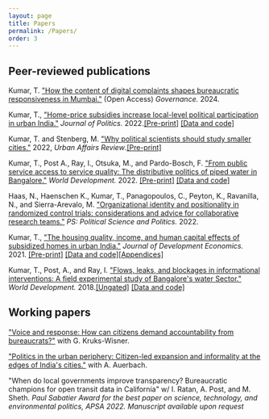 ```yaml
---
layout: page
title: Papers
permalink: /Papers/
order: 3
---
```


<!-- Google tag (gtag.js) -->
<script async src="https://www.googletagmanager.com/gtag/js?id=G-95H7WJPKDP"></script>
<script>
  window.dataLayer = window.dataLayer || [];
  function gtag(){dataLayer.push(arguments);}
  gtag('js', new Date());

  gtag('config', 'G-95H7WJPKDP');
</script>

## Peer-reviewed publications

Kumar, T. ["How the content of digital complaints shapes bureaucratic responsiveness in Mumbai."](https://onlinelibrary.wiley.com/doi/10.1111/gove.12889) (Open Access) *Governance.* 2024.

Kumar, T., ["Home-price subsidies increase local-level political participation in urban India."](https://doi.org/10.1086/715605) *Journal of Politics.* 2022.[[Pre-print]](claims.pdf) [[Data and code]](https://dataverse.harvard.edu/dataset.xhtml?persistentId=doi:10.7910/DVN/C4CLNR)


Kumar, T. and Stenberg, M. ["Why political scientists should study smaller cities."](https://doi.org/10.1177/10780874221124610) 2022, *Urban Affairs Review*.[[Pre-print]](whyweshouldstudysmallercities.pdf) 
	

Kumar, T., Post A., Ray, I., Otsuka, M., and Pardo-Bosch, F. ["From public service access to service quality: The distributive politics of piped water in Bangalore."](https://doi.org/10.1016/j.worlddev.2021.105736) *World Development.* 2022. [[Pre-print]](intermittency.pdf) [[Data and code]](https://doi.org/10.7910/DVN/NRRKLL)

Haas, N., Haenschen K., Kumar, T., Panagopoulos, C., Peyton, K., Ravanilla, N., and Sierra-Arevalo, M.  ["Organizational identity and positionality in randomized control trials: considerations and advice for collaborative research teams."](https://doi.org/10.1017/S1049096522000026) *PS: Political Science and Politics.* 2022.

Kumar, T., ["The housing quality, income, and human capital effects of subsidized homes in urban India."](https://doi.org/10.1016/j.jdeveco.2021.102738)  *Journal of Development Economics.*  2021. [[Pre-print]](housingecon.pdf) [[Data and code]](https://doi.org/10.7910/DVN/RSMVZJ)[[Appendices]](Appendices_hc.pdf) 
 
Kumar, T., Post, A., and Ray, I. ["Flows, leaks, and blockages in informational interventions: A field experimental study of Bangalore's water Sector."](https://doi.org/10.1016/j.worlddev.2018.01.022)  *World Development.* 2018.[[Ungated]](WD_paper.pdf) [[Data and code]](https://dataverse.harvard.edu/dataset.xhtml?persistentId=doi:10.7910/DVN/ZMYDWN) 



##  Working papers

["Voice and response: How can citizens demand accountability from bureaucrats?"](voice_response.pdf) with G. Kruks-Wisner.


["Politics in the urban periphery: Citizen-led expansion and informality at the edges of India's cities."](https://papers.ssrn.com/sol3/papers.cfm?abstract_id=4560168) with A. Auerbach. 


"When do local governments improve transparency? Bureaucratic champions for open transit data in California" w/ I. Ratan, A. Post, and M. Sheth. *Paul Sabatier Award for the best paper on science, technology, and environmental politics, APSA 2022. Manuscript available upon request* 


